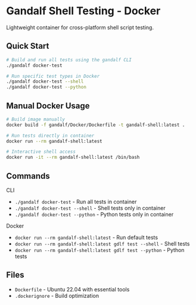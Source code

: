 # Gandalf Shell Testing - Docker

Lightweight container for cross-platform shell script testing.

## Quick Start

```bash
# Build and run all tests using the gandalf CLI
./gandalf docker-test

# Run specific test types in Docker
./gandalf docker-test --shell
./gandalf docker-test --python
```

## Manual Docker Usage

```bash
# Build image manually
docker build -f gandalf/Docker/Dockerfile -t gandalf-shell:latest .

# Run tests directly in container
docker run --rm gandalf-shell:latest

# Interactive shell access
docker run -it --rm gandalf-shell:latest /bin/bash
```

## Commands

CLI

- `./gandalf docker-test` - Run all tests in container
- `./gandalf docker-test --shell` - Shell tests only in container
- `./gandalf docker-test --python` - Python tests only in container

Docker

- `docker run --rm gandalf-shell:latest` - Run default tests
- `docker run --rm gandalf-shell:latest gdlf test --shell` - Shell tests
- `docker run --rm gandalf-shell:latest gdlf test --python` - Python tests

## Files

- `Dockerfile` - Ubuntu 22.04 with essential tools
- `.dockerignore` - Build optimization

